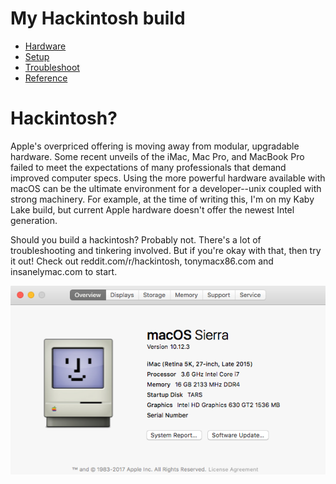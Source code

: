 # My Hackintosh build
* [Hardware](./docs/hardware.md)
* [Setup](./docs/setup.md)
* [Troubleshoot](./docs/troubleshoot.md)
* [Reference](./docs/reference.md)

# Hackintosh?
Apple's overpriced offering is moving away from modular, upgradable hardware. Some recent unveils of the iMac, Mac Pro, and MacBook Pro failed to meet the expectations of many professionals that demand improved computer specs. Using the more powerful hardware available with macOS can be the ultimate environment for a developer--unix coupled with strong machinery. For example, at the time of writing this, I'm on my Kaby Lake build, but current Apple hardware doesn't offer the newest Intel generation.

Should you build a hackintosh? Probably not. There's a lot of troubleshooting and tinkering involved. But if you're okay with that, then try it out! Check out reddit.com/r/hackintosh, tonymacx86.com and insanelymac.com to start.

![tosh](./SystemInfo.png)
